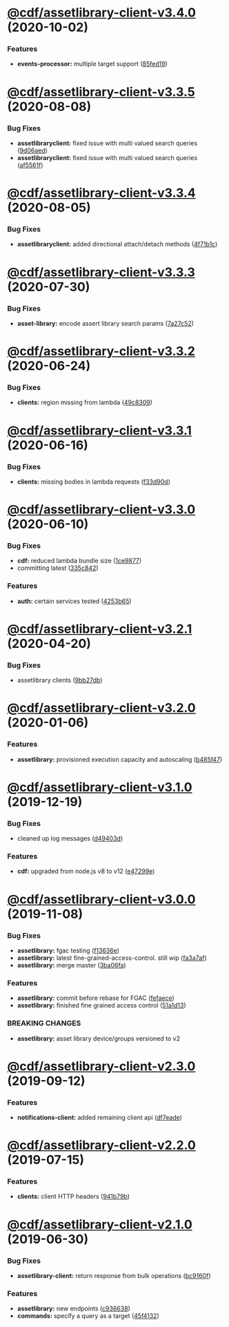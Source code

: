 # [@cdf/assetlibrary-client-v3.4.0](https://git-codecommit.us-west-2.amazonaws.com/v1/repos/cdf-core/compare/@cdf/assetlibrary-client-v3.3.5...@cdf/assetlibrary-client-v3.4.0) (2020-10-02)


### Features

* **events-processor:** multiple target support ([85fed19](https://git-codecommit.us-west-2.amazonaws.com/v1/repos/cdf-core/commit/85fed19faa95066b57b74f9f297ca920bd90c15a))

# [@cdf/assetlibrary-client-v3.3.5](https://git-codecommit.us-west-2.amazonaws.com/v1/repos/cdf-core/compare/@cdf/assetlibrary-client-v3.3.4...@cdf/assetlibrary-client-v3.3.5) (2020-08-08)


### Bug Fixes

* **assetlibraryclient:** fixed issue with multi valued search queries ([9d06aed](https://git-codecommit.us-west-2.amazonaws.com/v1/repos/cdf-core/commit/9d06aed4e365fe019aa855dc5ee53f0e1bcc5a6b))
* **assetlibraryclient:** fixed issue with multi valued search queries ([af5561f](https://git-codecommit.us-west-2.amazonaws.com/v1/repos/cdf-core/commit/af5561f5ab31047620d8fad3728822a741236e27))

# [@cdf/assetlibrary-client-v3.3.4](https://git-codecommit.us-west-2.amazonaws.com/v1/repos/cdf-core/compare/@cdf/assetlibrary-client-v3.3.3...@cdf/assetlibrary-client-v3.3.4) (2020-08-05)


### Bug Fixes

* **assetlibraryclient:** added directional attach/detach methods ([4f71b1c](https://git-codecommit.us-west-2.amazonaws.com/v1/repos/cdf-core/commit/4f71b1cc404118d18bd45914af9d0f403e61352c))

# [@cdf/assetlibrary-client-v3.3.3](https://git-codecommit.us-west-2.amazonaws.com/v1/repos/cdf-core/compare/@cdf/assetlibrary-client-v3.3.2...@cdf/assetlibrary-client-v3.3.3) (2020-07-30)


### Bug Fixes

* **asset-library:** encode assert library search params ([7a27c52](https://git-codecommit.us-west-2.amazonaws.com/v1/repos/cdf-core/commit/7a27c5237c0fc11f13c0a14b88ee6257701428ce))

# [@cdf/assetlibrary-client-v3.3.2](https://git-codecommit.us-west-2.amazonaws.com/v1/repos/cdf-core/compare/@cdf/assetlibrary-client-v3.3.1...@cdf/assetlibrary-client-v3.3.2) (2020-06-24)


### Bug Fixes

* **clients:** region missing from lambda ([49c8309](https://git-codecommit.us-west-2.amazonaws.com/v1/repos/cdf-core/commit/49c8309e87fd315267a15a888dcd20d2fc3e209b))

# [@cdf/assetlibrary-client-v3.3.1](https://git-codecommit.us-west-2.amazonaws.com/v1/repos/cdf-core/compare/@cdf/assetlibrary-client-v3.3.0...@cdf/assetlibrary-client-v3.3.1) (2020-06-16)


### Bug Fixes

* **clients:** missing bodies in lambda requests ([f33d90d](https://git-codecommit.us-west-2.amazonaws.com/v1/repos/cdf-core/commit/f33d90de6350002fcddb240fcbea7ae39ab37fba))

# [@cdf/assetlibrary-client-v3.3.0](https://git-codecommit.us-west-2.amazonaws.com/v1/repos/cdf-core/compare/@cdf/assetlibrary-client-v3.2.1...@cdf/assetlibrary-client-v3.3.0) (2020-06-10)


### Bug Fixes

* **cdf:** reduced lambda bundle size ([1ce9877](https://git-codecommit.us-west-2.amazonaws.com/v1/repos/cdf-core/commit/1ce9877878831dac78b00ddbc5589cadead19d53))
* committing latest ([335c842](https://git-codecommit.us-west-2.amazonaws.com/v1/repos/cdf-core/commit/335c84223ab2a860c52766559b220170a64c7c17))


### Features

* **auth:** certain services tested ([4253b65](https://git-codecommit.us-west-2.amazonaws.com/v1/repos/cdf-core/commit/4253b65750e52dd962a3a42dde05626044bb79cc))

# [@cdf/assetlibrary-client-v3.2.1](https://git-codecommit.us-west-2.amazonaws.com/v1/repos/cdf-core/compare/@cdf/assetlibrary-client-v3.2.0...@cdf/assetlibrary-client-v3.2.1) (2020-04-20)


### Bug Fixes

* assetlibrary clients ([9bb27db](https://git-codecommit.us-west-2.amazonaws.com/v1/repos/cdf-core/commit/9bb27db533330fd8cd4d12e126bdeadf66495491))

# [@cdf/assetlibrary-client-v3.2.0](https://git-codecommit.us-west-2.amazonaws.com/v1/repos/cdf-core/compare/@cdf/assetlibrary-client-v3.1.0...@cdf/assetlibrary-client-v3.2.0) (2020-01-06)


### Features

* **assetlibrary:** provisioned execution capacity and autoscaling ([b485f47](https://git-codecommit.us-west-2.amazonaws.com/v1/repos/cdf-core/commit/b485f477c0b1c36d63f74c70fa041c296148b980))

# [@cdf/assetlibrary-client-v3.1.0](https://git-codecommit.us-west-2.amazonaws.com/v1/repos/cdf-core/compare/@cdf/assetlibrary-client-v3.0.0...@cdf/assetlibrary-client-v3.1.0) (2019-12-19)


### Bug Fixes

* cleaned up log messages ([d49403d](https://git-codecommit.us-west-2.amazonaws.com/v1/repos/cdf-core/commit/d49403d11f3f73ea8c5ce061bfa790ec40cd8c13))


### Features

* **cdf:** upgraded from node.js v8 to v12 ([e47299e](https://git-codecommit.us-west-2.amazonaws.com/v1/repos/cdf-core/commit/e47299ee399acf6554a0845048c4fed99251c2b1))

# [@cdf/assetlibrary-client-v3.0.0](https://git-codecommit.us-west-2.amazonaws.com/v1/repos/cdf-core/compare/@cdf/assetlibrary-client-v2.3.0...@cdf/assetlibrary-client-v3.0.0) (2019-11-08)


### Bug Fixes

* **assetlibrary:** fgac testing ([f13636e](https://git-codecommit.us-west-2.amazonaws.com/v1/repos/cdf-core/commit/f13636e72c1054f2380e7e09c127169e08ea2023))
* **assetlibrary:** latest fine-grained-access-control. still wip ([fa3a7af](https://git-codecommit.us-west-2.amazonaws.com/v1/repos/cdf-core/commit/fa3a7af1d62ff6745e11e82409bd9b59273cbec4))
* **assetlibrary:** merge master ([3ba06fa](https://git-codecommit.us-west-2.amazonaws.com/v1/repos/cdf-core/commit/3ba06fa9fc5b264ceaed0f97ccf45fab97d57a08))


### Features

* **assetlibrary:** commit before rebase for FGAC ([fefaece](https://git-codecommit.us-west-2.amazonaws.com/v1/repos/cdf-core/commit/fefaece09e388290bdda969eb92ab950a264bcdc))
* **assetlibrary:** finished fine grained access control ([51a1d13](https://git-codecommit.us-west-2.amazonaws.com/v1/repos/cdf-core/commit/51a1d134ec48be2d62edc575998752ff866230bf))


### BREAKING CHANGES

* **assetlibrary:** asset library device/groups versioned to v2

# [@cdf/assetlibrary-client-v2.3.0](https://git-codecommit.us-west-2.amazonaws.com/v1/repos/cdf-core/compare/@cdf/assetlibrary-client-v2.2.0...@cdf/assetlibrary-client-v2.3.0) (2019-09-12)


### Features

* **notifications-client:** added remaining client api ([df7eade](https://git-codecommit.us-west-2.amazonaws.com/v1/repos/cdf-core/commit/df7eade))

# [@cdf/assetlibrary-client-v2.2.0](https://git-codecommit.us-west-2.amazonaws.com/v1/repos/cdf-core/compare/@cdf/assetlibrary-client-v2.1.0...@cdf/assetlibrary-client-v2.2.0) (2019-07-15)


### Features

* **clients:** client HTTP headers ([941b79b](https://git-codecommit.us-west-2.amazonaws.com/v1/repos/cdf-core/commit/941b79b))

# [@cdf/assetlibrary-client-v2.1.0](https://git-codecommit.us-west-2.amazonaws.com/v1/repos/cdf-core/compare/@cdf/assetlibrary-client-v2.0.0...@cdf/assetlibrary-client-v2.1.0) (2019-06-30)


### Bug Fixes

* **assetlibrary-client:** return response from bulk operations ([bc9160f](https://git-codecommit.us-west-2.amazonaws.com/v1/repos/cdf-core/commit/bc9160f))


### Features

* **assetlibrary:** new endpoints ([c936638](https://git-codecommit.us-west-2.amazonaws.com/v1/repos/cdf-core/commit/c936638))
* **commands:** specify a query as a target ([45f4132](https://git-codecommit.us-west-2.amazonaws.com/v1/repos/cdf-core/commit/45f4132))
